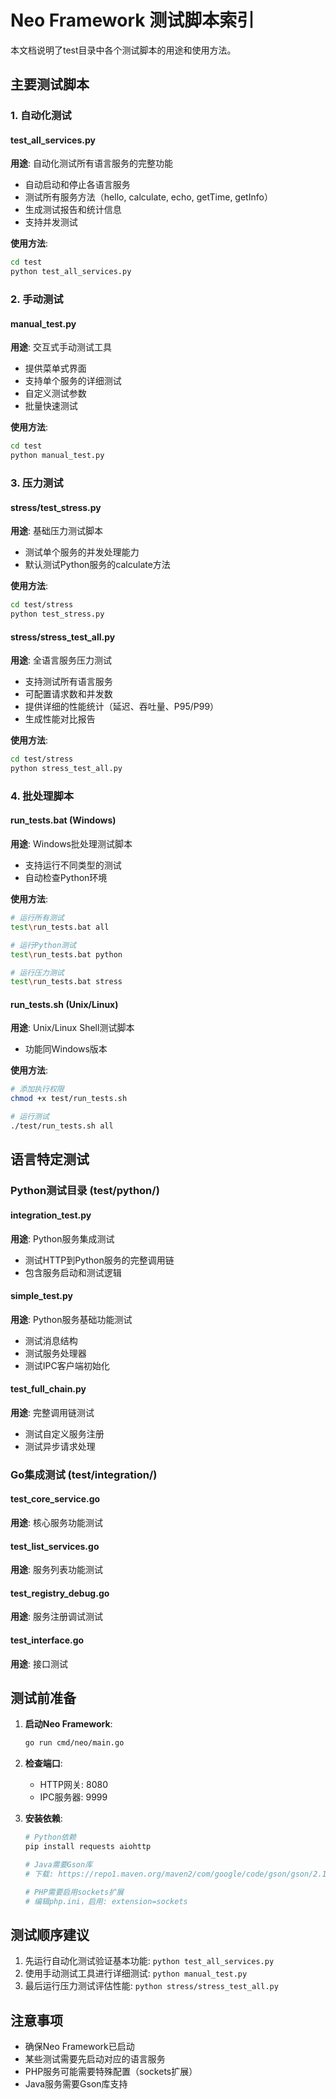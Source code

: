 # Neo Framework 测试脚本索引

本文档说明了test目录中各个测试脚本的用途和使用方法。

## 主要测试脚本

### 1. 自动化测试

#### test_all_services.py
**用途**: 自动化测试所有语言服务的完整功能
- 自动启动和停止各语言服务
- 测试所有服务方法（hello, calculate, echo, getTime, getInfo）
- 生成测试报告和统计信息
- 支持并发测试

**使用方法**:
```bash
cd test
python test_all_services.py
```

### 2. 手动测试

#### manual_test.py
**用途**: 交互式手动测试工具
- 提供菜单式界面
- 支持单个服务的详细测试
- 自定义测试参数
- 批量快速测试

**使用方法**:
```bash
cd test
python manual_test.py
```

### 3. 压力测试

#### stress/test_stress.py
**用途**: 基础压力测试脚本
- 测试单个服务的并发处理能力
- 默认测试Python服务的calculate方法

**使用方法**:
```bash
cd test/stress
python test_stress.py
```

#### stress/stress_test_all.py
**用途**: 全语言服务压力测试
- 支持测试所有语言服务
- 可配置请求数和并发数
- 提供详细的性能统计（延迟、吞吐量、P95/P99）
- 生成性能对比报告

**使用方法**:
```bash
cd test/stress
python stress_test_all.py
```

### 4. 批处理脚本

#### run_tests.bat (Windows)
**用途**: Windows批处理测试脚本
- 支持运行不同类型的测试
- 自动检查Python环境

**使用方法**:
```bash
# 运行所有测试
test\run_tests.bat all

# 运行Python测试
test\run_tests.bat python

# 运行压力测试
test\run_tests.bat stress
```

#### run_tests.sh (Unix/Linux)
**用途**: Unix/Linux Shell测试脚本
- 功能同Windows版本

**使用方法**:
```bash
# 添加执行权限
chmod +x test/run_tests.sh

# 运行测试
./test/run_tests.sh all
```

## 语言特定测试

### Python测试目录 (test/python/)

#### integration_test.py
**用途**: Python服务集成测试
- 测试HTTP到Python服务的完整调用链
- 包含服务启动和测试逻辑

#### simple_test.py
**用途**: Python服务基础功能测试
- 测试消息结构
- 测试服务处理器
- 测试IPC客户端初始化

#### test_full_chain.py
**用途**: 完整调用链测试
- 测试自定义服务注册
- 测试异步请求处理

### Go集成测试 (test/integration/)

#### test_core_service.go
**用途**: 核心服务功能测试

#### test_list_services.go
**用途**: 服务列表功能测试

#### test_registry_debug.go
**用途**: 服务注册调试测试

#### test_interface.go
**用途**: 接口测试

## 测试前准备

1. **启动Neo Framework**:
   ```bash
   go run cmd/neo/main.go
   ```

2. **检查端口**:
   - HTTP网关: 8080
   - IPC服务器: 9999

3. **安装依赖**:
   ```bash
   # Python依赖
   pip install requests aiohttp
   
   # Java需要Gson库
   # 下载: https://repo1.maven.org/maven2/com/google/code/gson/gson/2.10.1/gson-2.10.1.jar
   
   # PHP需要启用sockets扩展
   # 编辑php.ini，启用: extension=sockets
   ```

## 测试顺序建议

1. 先运行自动化测试验证基本功能: `python test_all_services.py`
2. 使用手动测试工具进行详细测试: `python manual_test.py`
3. 最后运行压力测试评估性能: `python stress/stress_test_all.py`

## 注意事项

- 确保Neo Framework已启动
- 某些测试需要先启动对应的语言服务
- PHP服务可能需要特殊配置（sockets扩展）
- Java服务需要Gson库支持